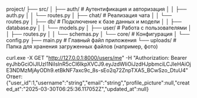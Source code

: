 project/
├── src/
│   ├── auth/              # Аутентификация и авторизация
│   │   ├── auth.py
│   │   └── routes.py
│   ├── chat/              # Реализация чата
│   │   └── routes.py
│   ├── db/                # Подключение к базе данных и модели
│   │   ├── database.py
│   │   └── models.py
│   ├── user/              # Работа с пользователями
│   │   ├── routes.py
│   │   └── schemas.py
│   └── core/              # Конфигурация
│       └── config.py
├── main.py                # Главный файл приложения
└── uploads/               # Папка для хранения загруженных файлов (например, фото)


curl.exe -X GET "http://127.0.0.1:8000/users/me" -H "Authorization: Bearer eyJhbGciOiJIUzI1NiIsInR5cCI6IkpXVCJ9.eyJzdWIiOiJzdHJpbmciLCJleHAiOjE3NDMzMjAyODh9.etBkNF7axc9c_8s-sEo2q72ZnpTXA5_BCwSzo_DtuU4"
Ответ:
{"user_id":1,"username":"string","email":"string","profile_picture":null,"created_at":"2025-03-30T06:25:36.117052Z","updated_at":null}